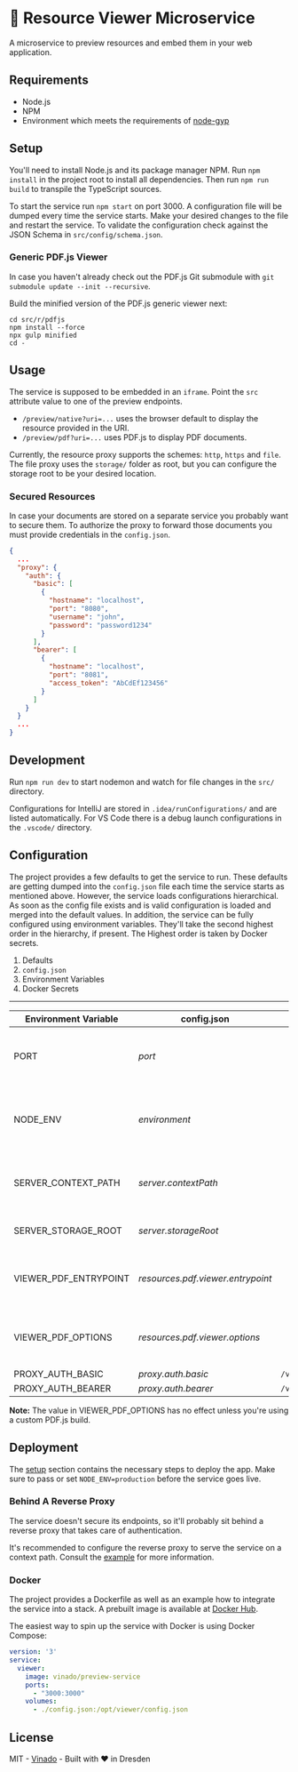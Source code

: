 :page_facing_up: Resource Viewer Microservice
=============================================

A microservice to preview resources and embed them in your web application.


Requirements
------------

* Node.js
* NPM
* Environment which meets the requirements of
  [node-gyp](https://github.com/nodejs/node-gyp)


Setup
-----

You'll need to install Node.js and its package manager NPM. Run `npm install` in
the project root to install all dependencies. Then run `npm run build` to
transpile the TypeScript sources.

To start the service run `npm start` on port 3000. A configuration file will be
dumped every time the service starts. Make your desired changes to the file and
restart the service. To validate the configuration check against the JSON Schema
in `src/config/schema.json`.

### Generic PDF.js Viewer

In case you haven't already check out the PDF.js Git submodule with
`git submodule update --init --recursive`.

Build the minified version of the PDF.js generic viewer next:

```shell
cd src/r/pdfjs
npm install --force
npx gulp minified
cd -
```


Usage
-----

The service is supposed to be embedded in an `iframe`. Point the `src` attribute
value to one of the preview endpoints.

* `/preview/native?uri=...` uses the browser default to display the resource
  provided in the URI.
* `/preview/pdf?uri=...` uses PDF.js to display PDF documents.

Currently, the resource proxy supports the schemes: `http`, `https` and `file`.
The file proxy uses the `storage/` folder as root, but you can configure the
storage root to be your desired location.

### Secured Resources

In case your documents are stored on a separate service you probably want to
secure them. To authorize the proxy to forward those documents you must provide
credentials in the `config.json`.

```json
{
  ...
  "proxy": {
    "auth": {
      "basic": [
        {
          "hostname": "localhost",
          "port": "8080",
          "username": "john",
          "password": "password1234"
        }
      ],
      "bearer": [
        {
          "hostname": "localhost",
          "port": "8081",
          "access_token": "AbCdEf123456"
        }
      ]
    }
  }
  ...
}
```


Development
-----------

Run `npm run dev` to start nodemon and watch for file changes in the `src/`
directory.

Configurations for IntelliJ are stored in `.idea/runConfigurations/` and are
listed automatically. For VS Code there is a debug launch configurations in the
`.vscode/` directory.


Configuration
-------------

The project provides a few defaults to get the service to run. These defaults
are getting dumped into the `config.json` file each time the service starts as
mentioned above. However, the service loads configurations hierarchical. As soon
as the config file exists and is valid configuration is loaded and merged into
the default values. In addition, the service can be fully configured using
environment variables. They'll take the second highest order in the hierarchy,
if present. The Highest order is taken by Docker secrets.

1. Defaults
2. `config.json`
3. Environment Variables
4. Docker Secrets

---

| Environment Variable  | config.json                       | Docker Secret                         | Data Type             | Default Value                             | Example Value                      | Description                                                                                                                 |
| --------------------- | --------------------------------- | ------------------------------------- | --------------------- | ----------------------------------------- | ---------------------------------- | --------------------------------------------------------------------------------------------------------------------------- |
| PORT                  | _port_                            |                                       | _`string`_,_`number`_ | `3000`                                    | `3000`                             | The port on which the service will be accessed.                                                                             |
| NODE_ENV              | _environment_                     |                                       | _`string`_            | `development`                             | `development`,`production`         | Affects the logging behavior. `production` is less verbose.                                                                 |
| SERVER_CONTEXT_PATH   | _server.contextPath_              |                                       | _`string`_            |                                           | `/viewer`                          | The prefix path the service will be served on.                                                                              |
| SERVER_STORAGE_ROOT   | _server.storageRoot_              |                                       | _`string`_            | `${PWD}/storage`                          | `/var/webdav`                      | The path to your stored documents.                                                                                          |
| VIEWER_PDF_ENTRYPOINT | _resources.pdf.viewer.entrypoint_ |                                       | _`string`_            | `/r/pdfjs/build/minified/web/viewer.html` | `/r/custom/index.html`             | The path from which the PDF.js viewer is mounted.                                                                           |
| VIEWER_PDF_OPTIONS    | _resources.pdf.viewer.options_    |                                       | _`string`_            |                                           | `webgl=true&locale=en_US`          | Query string to configure the PDF.js viewer.                                                                                |
| PROXY_AUTH_BASIC      | _proxy.auth.basic_                | `/var/run/secretes/proxy_auth_basic`  | _`string`_            |                                           | `john:password1234@localhost:8080` | A `|`-separated URI-like connection string which authenticates the proxy to load secured resources from the given location. |
| PROXY_AUTH_BEARER     | _proxy.auth.bearer_               | `/var/run/secretes/proxy_auth_bearer` | _`string`_            |                                           | `AbCdEf123456@localhost:8081`      | A `|`-separated URI-like connection string which authenticates the proxy to load secured resources from the given location. |

**Note:** The value in VIEWER_PDF_OPTIONS has no effect unless you're using a
custom PDF.js build.


Deployment
----------

The [setup](#setup) section contains the necessary steps to deploy the app. Make
sure to pass or set `NODE_ENV=production` before the service goes live.

### Behind A Reverse Proxy

The service doesn't secure its endpoints, so it'll probably sit behind a reverse
proxy that takes care of authentication.

It's recommended to configure the reverse proxy to serve the service on a
context path. Consult the [example](/example/README.md) for more information.

### Docker

The project provides a Dockerfile as well as an example how to integrate the
service into a stack. A prebuilt image is available at
[Docker Hub](https://hub.docker.com/r/vinado/preview-service).

The easiest way to spin up the service with Docker is using Docker Compose:

```yaml
version: '3'
service:
  viewer:
    image: vinado/preview-service
    ports:
      - "3000:3000"
    volumes:
      - ./config.json:/opt/viewer/config.json
```


License
-------

MIT - [Vinado](https://vinado.de) - Built with :heart: in Dresden

